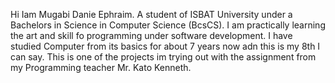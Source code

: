 Hi Iam Mugabi Danie Ephraim.
A student of ISBAT University under a Bachelors in Science in Computer Science (BcsCS).
I am practically learning the art and skill fo programming under software development.
I have studied Computer from its basics for about 7 years now adn this is my 8th I can say.
This is one of the projects im trying out with the assignment from my Programming teacher Mr. Kato Kenneth.

